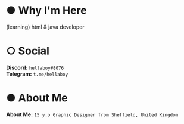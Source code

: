 # ● Why I'm Here
(learning) html & java developer <br>

# ○ Social
**Discord:** ``hellaboy#8076``<br>
**Telegram:** ``t.me/hellaboy``<br>

# ● About Me
**About Me:** ``15 y.o Graphic Designer from Sheffield, United Kingdom``<br>
